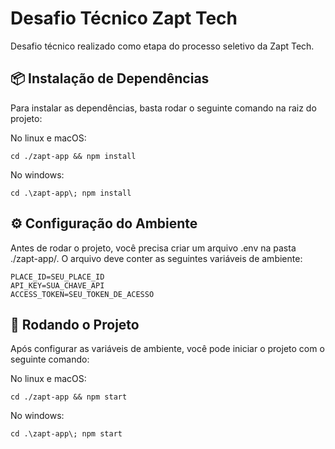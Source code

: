 # Desafio Técnico Zapt Tech
Desafio técnico realizado como etapa do processo seletivo da Zapt Tech.

## 📦 Instalação de Dependências

Para instalar as dependências, basta rodar o seguinte comando na raiz do projeto:

No linux e macOS:
``` 
cd ./zapt-app && npm install
```
No windows:
```
cd .\zapt-app\; npm install
```

## ⚙️ Configuração do Ambiente

Antes de rodar o projeto, você precisa criar um arquivo .env na pasta ./zapt-app/. O arquivo deve conter as seguintes variáveis de ambiente:

```
PLACE_ID=SEU_PLACE_ID
API_KEY=SUA_CHAVE_API
ACCESS_TOKEN=SEU_TOKEN_DE_ACESSO
```

## 🚀 Rodando o Projeto

Após configurar as variáveis de ambiente, você pode iniciar o projeto com o seguinte comando:

No linux e macOS:
```  
cd ./zapt-app && npm start
```
No windows:
```
cd .\zapt-app\; npm start
```